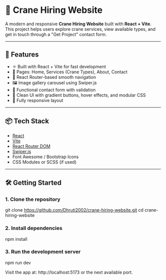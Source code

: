 # 🚧 Crane Hiring Website

A modern and responsive **Crane Hiring Website** built with **React + Vite**. This project helps users explore crane services, view available types, and get in touch through a "Get Project" contact form.

---

## 🚀 Features

- ⚛️ Built with React + Vite for fast development
- 📄 Pages: Home, Services (Crane Types), About, Contact
- 🧭 React Router-based smooth navigation
- 🖼️ Image gallery carousel using Swiper.js
- 📝 Functional contact form with validation
- 🎨 Clean UI with gradient buttons, hover effects, and modular CSS
- 📱 Fully responsive layout

---

## 📦 Tech Stack

- [React](https://react.dev/)
- [Vite](https://vitejs.dev/)
- [React Router DOM](https://reactrouter.com/)
- [Swiper.js](https://swiperjs.com/)
- Font Awesome / Bootstrap Icons
- CSS Modules or SCSS (if used)

---

## 🛠️ Getting Started

### 1. **Clone the repository**
  
git clone https://github.com/Dhruti2002/crane-hiring-website.git
cd crane-hiring-website

### 2. **Install dependencies**
npm install

### 3. **Run the development server**
npm run dev

Visit the app at: http://localhost:5173 or the next available port.



